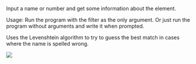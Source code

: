 Input a name or number and get some information about the element.

Usage: Run the program with the filter as the only argument. Or just run the program without
arguments and write it when prompted.

Uses the Levenshtein algorithm to try to guess the best match in cases where the name is spelled wrong.

![](http://i.imgur.com/mql7c4F.png)